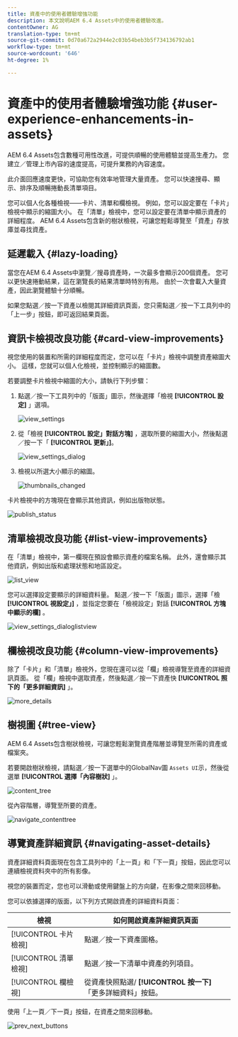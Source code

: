 ```yaml
---
title: 資產中的使用者體驗增強功能
description: 本文說明AEM 6.4 Assets中的使用者體驗改進。
contentOwner: AG
translation-type: tm+mt
source-git-commit: 0d70a672a2944e2c03b54beb3b5f734136792ab1
workflow-type: tm+mt
source-wordcount: '646'
ht-degree: 1%

---
```



# 資產中的使用者體驗增強功能 {#user-experience-enhancements-in-assets}

AEM 6.4 Assets包含數種可用性改進，可提供順暢的使用體驗並提高生產力。 您建立／管理上市內容的速度提高，可提升業務的內容速度。

此介面回應速度更快，可協助您有效率地管理大量資產。 您可以快速搜尋、顯示、排序及順暢捲動長清單項目。

您可以個人化各種檢視——卡片、清單和欄檢視。 例如，您可以設定要在「卡片」檢視中顯示的縮圖大小。 在「清單」檢視中，您可以設定要在清單中顯示資產的詳細程度。 AEM 6.4 Assets包含新的樹狀檢視，可讓您輕鬆導覽至「資產」存放庫並尋找資產。

## 延遲載入 {#lazy-loading}

當您在AEM 6.4 Assets中瀏覽／搜尋資產時，一次最多會顯示200個資產。 您可以更快速捲動結果，這在瀏覽長的結果清單時特別有用。 由於一次會載入大量資產，因此瀏覽體驗十分順暢。

如果您點選／按一下資產以檢閱其詳細資訊頁面，您只需點選／按一下工具列中的「上一步」按鈕，即可返回結果頁面。

## 資訊卡檢視改良功能 {#card-view-improvements}

視您使用的裝置和所需的詳細程度而定，您可以在「卡片」檢視中調整資產縮圖大小。 這樣，您就可以個人化檢視，並控制顯示的縮圖數。

若要調整卡片檢視中縮圖的大小，請執行下列步驟：

1. 點選／按一下工具列中的「版面」圖示，然後選擇「檢視 **[!UICONTROL 設定]** 」選項。

   ![view_settings](assets/view_settings.png)

1. 從「檢視 **[!UICONTROL 設定」對話方塊]** ，選取所要的縮圖大小，然後點選／按一下「 **[!UICONTROL 更新」]**。

   ![view_settings_dialog](assets/view_settings_dialog.png)

1. 檢視以所選大小顯示的縮圖。

   ![thumbnails_changed](assets/thumbnails_changed.png)

卡片檢視中的方塊現在會顯示其他資訊，例如出版物狀態。

![publish_status](assets/publish_status.png)

## 清單檢視改良功能 {#list-view-improvements}

在「清單」檢視中，第一欄現在預設會顯示資產的檔案名稱。 此外，還會顯示其他資訊，例如出版和處理狀態和地區設定。

![list_view](assets/list_view.png)

您可以選擇設定要顯示的詳細資料量。 點選／按一下「版面」圖示，選擇「檢 **[!UICONTROL 視設定」]** ，並指定您要在「檢視設定」對話 **[!UICONTROL 方塊中顯示的欄]** 。

![view_settings_dialoglistview](assets/view_settings_dialoglistview.png)

## 欄檢視改良功能 {#column-view-improvements}

除了「卡片」和「清單」檢視外，您現在還可以從「欄」檢視導覽至資產的詳細資訊頁面。 從「欄」檢視中選取資產，然後點選／按一下資產快 **[!UICONTROL 照下的「更多詳細資訊]** 」。

![more_details](assets/more_details.png)

## 樹視圖 {#tree-view}

AEM 6.4 Assets包含樹狀檢視，可讓您輕鬆瀏覽資產階層並導覽至所需的資產或檔案夾。

若要開啟樹狀檢視，請點選／按一下選單中的GlobalNav圖 `Assets UI`示，然後從選單 **[!UICONTROL 選擇「內容樹狀]** 」。

![content_tree](assets/content_tree.png)

從內容階層，導覽至所要的資產。

![navigate_contenttree](assets/navigate_contenttree.png)

## 導覽資產詳細資訊 {#navigating-asset-details}

資產詳細資料頁面現在包含工具列中的「上一頁」和「下一頁」按鈕，因此您可以連續檢視資料夾中的所有影像。

視您的裝置而定，您也可以滑動或使用鍵盤上的方向鍵，在影像之間來回移動。

您可以依據選擇的版面，以下列方式開啟資產的詳細資料頁面：

| **檢視** | **如何開啟資產詳細資訊頁面** |
|---|---|
| [!UICONTROL 卡片檢視] | 點選／按一下資產圖格。 |
| [!UICONTROL 清單檢視] | 點選／按一下清單中資產的列項目。 |
| [!UICONTROL 欄檢視] | 從資產快照點選/ **[!UICONTROL 按一下]** 「更多詳細資料」按鈕。 |

使用「上一頁／下一頁」按鈕，在資產之間來回移動。

![prev_next_buttons](assets/prev_next_buttons.png)

